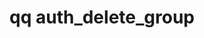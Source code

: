 ---
category: auth
command: auth_delete_group
optional_options:
- alternate: []
  help: Name or ID of group to delete
  name: --id
  required: true
permalink: /qq-cli-command-guide/auth/auth_delete_group.html
positional_options: []
sidebar: qq_cli_command_reference_sidebar
summary: This section explains how to use the <code>qq auth_delete_group</code> command.
synopsis: Delete a group
title: qq auth_delete_group
usage: qq auth_delete_group [-h] --id ID
zendesk_source: qq CLI Command Guide

---